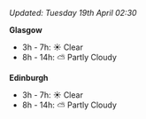 *Updated: Tuesday 19th April 02:30*

**Glasgow**

* 3h - 7h: :sunny: Clear
* 8h - 14h: :partly_sunny: Partly Cloudy

**Edinburgh**

* 3h - 7h: :sunny: Clear
* 8h - 14h: :partly_sunny: Partly Cloudy
